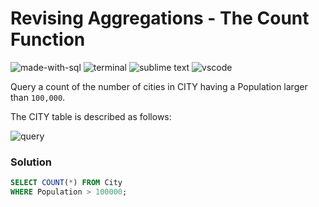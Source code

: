 # Revising Aggregations - The Count Function
![made-with-sql](https://img.shields.io/badge/Made%20with-SQL-007396.svg)
![terminal](https://img.shields.io/badge/Windows%20Terminal-4D4D4D?logo=windows%20terminal&logoColor=white)
![sublime text](https://img.shields.io/badge/sublime_text-%23575757.svg?logo=sublime-text&logoColor=important)
![vscode](https://img.shields.io/badge/Visual_Studio_Code-0078D4?logo=visual%20studio%20code&logoColor=white)

Query a count of the number of cities in CITY having a Population larger than `100,000`.

The CITY table is described as follows:

![query](https://s3.amazonaws.com/hr-challenge-images/8137/1449729804-f21d187d0f-CITY.jpg)

### Solution
```sql
SELECT COUNT(*) FROM City
WHERE Population > 100000;
```